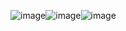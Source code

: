 ![image](https://github.com/user-attachments/assets/01f26c87-3eec-42a4-a9bf-c37e44e583ed)![image](https://github.com/user-attachments/assets/f2c878b8-9fa2-4209-9897-daf0642410eb)![image](https://github.com/user-attachments/assets/711fb238-66c3-44be-86ca-5c653b31c1ab)


